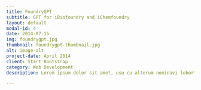 ```yaml
---
title: FoundryGPT
subtitle: GPT for iBiofoundry and iChemfoundry
layout: default
modal-id: 4
date: 2014-07-15
img: foundrygpt.jpg
thumbnail: foundrygpt-thumbnail.jpg
alt: image-alt
project-date: April 2014
client: Start Bootstrap
category: Web Development
description: Lorem ipsum dolor sit amet, usu cu alterum nominavi lobortis. At duo novum diceret. Tantas apeirian vix et, usu sanctus postulant inciderint ut, populo diceret necessitatibus in vim. Cu eum dicam feugiat noluisse.

---
```

